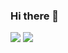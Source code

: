### Hi there 👋

![](https://github-readme-stats.vercel.app/api?username=gumsu&show_icons=true)
<a href="https://solved.ac/d00h22">
  <img src="http://mazassumnida.wtf/api/mini/generate_badge?boj=d00h22">
<!--
**gumsu/gumsu** is a ✨ _special_ ✨ repository because its `README.md` (this file) appears on your GitHub profile.

Here are some ideas to get you started:

- 🔭 I’m currently working on ...
- 🌱 I’m currently learning ...
- 👯 I’m looking to collaborate on ...
- 🤔 I’m looking for help with ...
- 💬 Ask me about ...
- 📫 How to reach me: ...
- 😄 Pronouns: ...
- ⚡ Fun fact: ...
-->
